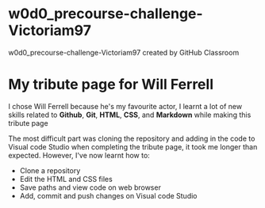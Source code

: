 # w0d0_precourse-challenge-Victoriam97
w0d0_precourse-challenge-Victoriam97 created by GitHub Classroom

My tribute page for Will Ferrell
============

I chose Will Ferrell because he's my favourite actor, I learnt a lot of new skills related to **Github**, **Git**, **HTML**, **CSS**, and **Markdown** while making this tribute page

The most difficult part was cloning the repository and adding in the code to Visual code Studio when completing the tribute page, it took me longer than expected. 
However, I've now learnt how to:

* Clone a repository 
* Edit the HTML and CSS files 
* Save paths and view code on web browser
* Add, commit and push changes on Visual code Studio 
 
